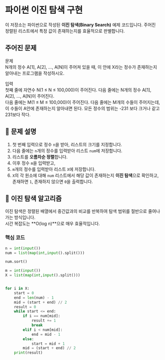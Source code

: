 # 파이썬 이진 탐색 구현

이 저장소는 파이썬으로 작성된 **이진 탐색(Binary Search)** 예제 코드입니다. 주어진 정렬된 리스트에서 특정 값이 존재하는지를 효율적으로 판별합니다.

## 주어진 문제
문제  
N개의 정수 A[1], A[2], …, A[N]이 주어져 있을 때, 이 안에 X라는 정수가 존재하는지 알아내는 프로그램을 작성하시오.

입력  
첫째 줄에 자연수 N(1 ≤ N ≤ 100,000)이 주어진다. 
다음 줄에는 N개의 정수 A[1], A[2], …, A[N]이 주어진다.   
다음 줄에는 M(1 ≤ M ≤ 100,000)이 주어진다. 
다음 줄에는 M개의 수들이 주어지는데, 이 수들이 A안에 존재하는지 알아내면 된다. 
모든 정수의 범위는 -231 보다 크거나 같고 231보다 작다.


## 📌 문제 설명

1. 첫 번째 입력으로 정수 `n`을 받아, 리스트의 크기를 지정합니다.  
2. 다음 줄에는 `n`개의 정수를 입력받아 리스트 `num`에 저장합니다.  
3. 리스트를 **오름차순 정렬**합니다.  
4. 이후 정수 `m`을 입력받고,  
5. `m`개의 정수를 입력받아 리스트 `X`에 저장합니다.  
6. `X`의 각 원소에 대해 `num` 리스트에서 해당 값이 존재하는지 **이진 탐색**으로 확인하고,  
   존재하면 `1`, 존재하지 않으면 `0`을 출력합니다.

## 🧠 이진 탐색 알고리즘

이진 탐색은 정렬된 배열에서 중간값과의 비교를 반복하여 탐색 범위를 절반으로 줄여나가는 방식입니다.  
시간 복잡도는 **O(log n)**으로 매우 효율적입니다.

### 핵심 코드
```python
n = int(input())
num = list(map(int,input().split()))

num.sort()

m = int(input())
X = list(map(int,input().split()))


for i in X:
    start = 0
    end = len(num) - 1
    mid = (start + end) // 2
    result = 0
    while start <= end:
        if i == num[mid]:
            result += 1
            break
        elif i < num[mid]:
            end = mid - 1
        else:
            start = mid + 1
        mid = (start + end) // 2
    print(result)